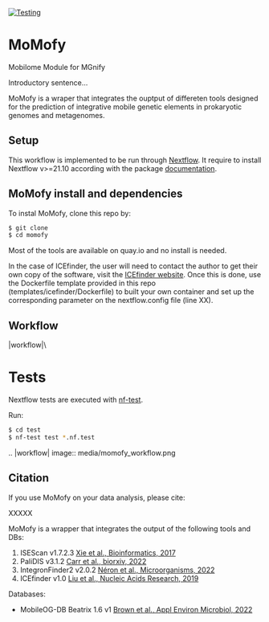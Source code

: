 [![Testing](https://github.com/EBI-Metagenomics/mobilomify/actions/workflows/test.yml/badge.svg)](https://github.com/EBI-Metagenomics/mobilomify/actions/workflows/test.yml)

# MoMofy
Mobilome Module for MGnify

Introductory sentence...

MoMofy is a wraper that integrates the ouptput of differeten tools designed for the prediction of integrative mobile genetic elements in prokaryotic genomes and metagenomes. 


## Setup

This workflow is implemented to be run through [Nextflow](https://doi.org/10.1038/nbt.3820). It require to install Nextflow v>=21.10 according with the package [documentation](https://www.nextflow.io/docs/latest/getstarted.html#installation).


## MoMofy install and dependencies

To instal MoMofy, clone this repo by:

```bash
$ git clone 
$ cd momofy
```


Most of the tools are available on quay.io and no install is needed. 

In the case of ICEfinder, the user will need to contact the author to get their own copy of the software, visit the [ICEfinder website](https://bioinfo-mml.sjtu.edu.cn/ICEfinder/download.html). Once this is done, use the Dockerfile template provided in this repo (templates/icefinder/Dockerfile) to built your own container and set up the corresponding parameter on the nextflow.config file (line XX).




## Workflow

|workflow|\


# Tests

Nextflow tests are executed with [nf-test](https://github.com/askimed/nf-test).

Run:
```bash
$ cd test
$ nf-test test *.nf.test
```


.. |workflow| image:: media/momofy_workflow.png


## Citation

If you use MoMofy on your data analysis, please cite:

XXXXX


MoMofy is a wrapper that integrates the output of the following tools and DBs:

1) ISEScan v1.7.2.3 [Xie et al., Bioinformatics, 2017](https://doi.org/10.1093/bioinformatics/btx433)
2) PaliDIS v3.1.2 [Carr et al., biorxiv, 2022](https://doi.org/10.1101/2022.06.27.497710)
3) IntegronFinder2 v2.0.2 [Néron et al., Microorganisms, 2022](https://doi.org/10.3390/microorganisms10040700)
4) ICEfinder v1.0 [Liu et al., Nucleic Acids Research, 2019](https://doi.org/10.1093/nar/gky1123)

Databases:
- MobileOG-DB Beatrix 1.6 v1 [Brown et al., Appl Environ Microbiol, 2022](https://doi.org/10.1128/aem.00991-22)
